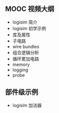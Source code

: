 ## MOOC 视频大纲

* logisim 简介
* logisim 初学示例
* 库及属性
* 子电路
* wire bundles
* 组合逻辑分析
* 循环累加电路
* memory
* logging
* probe

## 部件级示例

* logisim 加法器